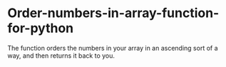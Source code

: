 # Order-numbers-in-array-function-for-python
The function orders the numbers in your array in an ascending sort of a way, and then returns it back to you.
